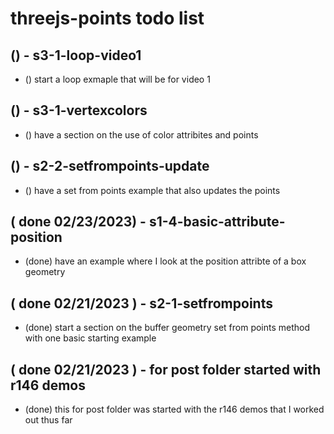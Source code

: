 # threejs-points todo list

## () - s3-1-loop-video1
* () start a loop exmaple that will be for video 1

## () - s3-1-vertexcolors
* () have a section on the use of color attribites and points

## () - s2-2-setfrompoints-update
* () have a set from points example that also updates the points

## ( done 02/23/2023) - s1-4-basic-attribute-position
* (done) have an example where I look at the position attribte of a box geometry

## ( done 02/21/2023 ) - s2-1-setfrompoints
* (done) start a section on the buffer geometry set from points method with one basic starting example

## ( done 02/21/2023 ) - for post folder started with r146 demos
* (done) this for post folder was started with the r146 demos that I worked out thus far
